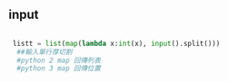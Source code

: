 ## input

```python

```



```python
 listt = list(map(lambda x:int(x), input().split()))
  ##輸入單行厚切割
  #python 2 map 回傳列表
  #python 3 map 回傳位置
```

